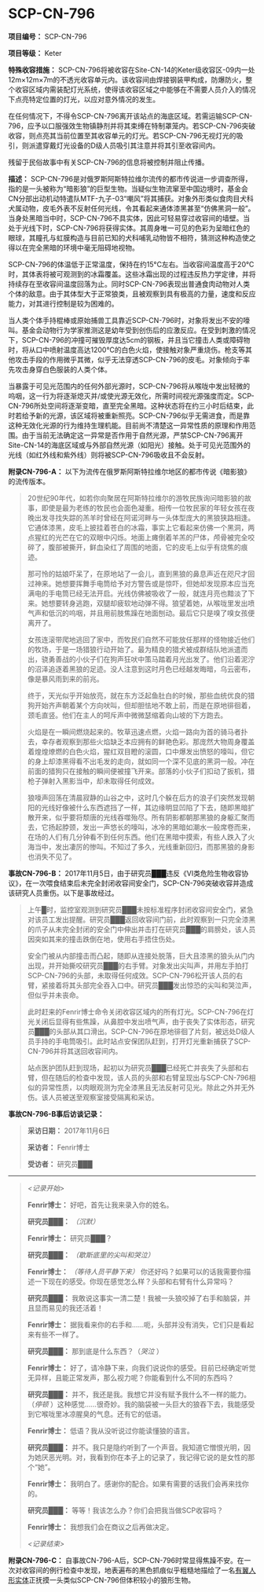 # SCP-CN-796


**项目编号：** SCP-CN-796

**项目等级：** Keter

**特殊收容措施：** SCP-CN-796将被收容在Site-CN-14的Keter级收容区-09内一处12m×12m×7m的不透光收容单元内。该收容间由焊接钢装甲构成，防爆防火，整个收容区域内需装配灯光系统，使得该收容区域之中能够在不需要人员介入的情况下点亮特定位置的灯光，以应对意外情况的发生。

在任何情况下，不得令SCP-CN-796离开该站点的海底区域。若需运输SCP-CN-796，应予以口服强效生物镇静剂并将其束缚在特制罩笼内。若SCP-CN-796突破收容，则点亮其当前位置至其收容单元的灯光。若SCP-CN-796无视灯光的吸引，则派遣穿戴灯光设备的D级人员吸引其注意并将其引至收容间内。

残留于民俗故事中有关SCP-CN-796的信息将被控制并阻止传播。

**描述：** SCP-CN-796是对俄罗斯阿斯特拉维尔流传的都市传说进一步调查所得，指的是一头被称为“暗影狼”的巨型生物。当疑似生物流窜至中国边境时，基金会CN分部出动机动特遣队MTF-九子-03“嘲风”将其捕获。对象外形类似食肉目犬科犬属动物，皮毛外表不反射任何光线，令其看起来通体漆黑甚至“仿佛黑洞一般”。当身处黑暗当中时，SCP-CN-796不具实体，因此可轻易穿过收容间的墙壁。当处于光线下时，SCP-CN-796将获得实体。其周身唯一可见的色彩为呈暗红色的眼球，其瞳孔与虹膜构造与目前已知的犬科哺乳动物皆不相符，猜测这种构造使之得以在完全黑暗的环境中毫无阻碍地视物。

SCP-CN-796的体温低于正常温度，保持在约15°C左右。当收容间温度高于20°C时，其体表将被可观测到的冰霜覆盖。这些冰霜出现的过程违反热力学定律，并将持续存在至收容间温度回落为止。同时SCP-CN-796表现出普通食肉动物对人类个体的敌意。由于其体型大于正常狼类，且被观察到具有极高的力量，速度和反应能力，对其进行控制是较为困难的。

当人类个体手持棍棒或原始捕兽工具靠近SCP-CN-796时，对象将发出不安的嚎叫。基金会动物行为学家推测这是幼年受到创伤后的应激反应。在受到刺激的情况下，SCP-CN-796的冲撞可摧毁厚度达5cm的钢板，并且当它撞击人类或障碍物时，将从口中喷射温度高达1200°C的白色火焰，使接触对象严重烧伤。枪支等其他攻击手段的作用微乎其微，似乎无法穿透SCP-CN-796的皮毛。对象倾向于率先攻击身穿白色服装的人类个体。

当暴露于可见光范围内的任何外部光源时，SCP-CN-796将从喉咙中发出轻微的呜咽，这一行为将逐渐熄灭并/或使光源无效化，所需时间视光源强度而定。SCP-CN-796所处空间将逐渐变暗，直至完全黑暗。这种状态将在约三小时后结束，此时若给予新的光源，该区域将被重新照亮。SCP-CN-796似乎无需进食，而是靠这种无效化光源的行为维持生理机能。目前尚不清楚这一异常性质的原理和作用范围。由于当前无法确定这一异常是否作用于自然光源，严禁SCP-CN-796离开Site-CN-14的海底区域或与外部自然光源（如阳光）接触。处于可见光范围外的光线（如红外线和紫外线）则将被SCP-CN-796吸收且不会反射。

**附录CN-796-A：** 以下为流传在俄罗斯阿斯特拉维尔地区的都市传说《暗影狼》的流传版本。


> 20世纪90年代，如若你向聚居在阿斯特拉维尔的游牧民族询问暗影狼的故事，即使是最为老练的牧民也会面色凝重。相传一位牧民家的年轻女孩在夜晚出发寻找失踪的羔羊时曾经在阿诺河畔与一头体型庞大的黑狼狭路相逢。它通体漆黑，皮毛上披挂着苍白的冰霜，事实上它看起来仿佛一个黑洞，两点猩红的光芒在它的双眼中闪烁。地面上瘫倒着羊羔的尸体，颅骨被完全咬碎了，腹部被撕开，鲜血染红了周围的地面，它的皮毛上似乎有烧焦的痕迹。
> 
> 那可怜的姑娘吓呆了，在原地站了一会儿，直到黑狼的鼻息声近在咫尺才回过神来。她想要挥舞手电筒给予对方警告或是惊吓，但她却发现原本应当充满电的手电筒已经无法开启。光线仿佛被吸收了一般，就连月亮也黯淡了下来。她想要转身逃跑，双腿却疲软地动弹不得。狼望着她，从喉咙里发出喷气声和低沉的呜咽，并且用前肢焦躁在地面刨动。最后它只是嗅了嗅女孩便离开了。
> 
> 女孩连滚带爬地逃回了家中，而牧民们自然不可能放任那样的怪物接近他们的牧场，于是一场猎狼行动开始了。最为精良的猎犬被成群结队地派遣而出，骁勇善战的小伙子们在狗声狂吠中策马踏着月光出发了。他们沿着泥泞的沼泽追逐着黑狼的足迹。没人注意到这时月色已经越发晦暗，乌云密布，像是暴风雨到来的前兆。
> 
> 终于，天光似乎开始放亮，就在东方泛起鱼肚白的时候，那些血统优良的猎狗开始齐声朝着某个方向吠叫，但却胆怯地不敢上前，而是在原地徘徊着，颈毛直竖。他们在主人的呵斥声中微微瑟缩着向山坡的下方跑去。
> 
> 火焰是在一瞬间燃烧起来的。牧草迅速点燃，火焰一路向为首的骑马者扑去，幸存者观察到那些火焰缺乏本应拥有的鲜艳色彩。那庞然大物周身覆盖着煌煌燎燃的白色火焰，猩红双目瞪的滚圆，口中爆发出愤怒的嚎叫，但它的身上却漆黑得看不出毛发的走向，就如同一个深不见底的黑洞一般。冲在前面的猎狗只在接触的瞬间便被撞飞开来。部落的小伙子们扣动了扳机，猎枪子弹射入黑影当中，却未取得任何成效。
> 
> 狼嚎声回荡在清晨寂静的山谷之中，这时几个躲在后方的浪子们突然发现朝阳的光线好像被什么东西遮挡了一样，其边缘明显凹陷了下去，随即黑暗扩散开来，似乎要将颓唐的光线吞噬殆尽。所有阴影都朝那黑狼的身躯汇聚而去，它扬起脖颈，发出一声悠长的嚎叫，冰冷的黑暗如潮水一般席卷而来，在场的人们有几分钟看不到任何东西。他们在黑暗中摸索，有些人跌入了火海当中，发出凄厉的惨叫。不知过了多久，光线重新回归，而那黑狼的身影也消失不见了。
> 

**事故CN-796-B：** 2017年11月5日，由于研究员███违反《VI类危险生物收容协议》，在一次喂食结束后未完全封闭收容间安全门，SCP-CN-796突破收容并造成该研究人员重伤。以下是事故经过。


> 上午█时，监控室观测到研究员███未按标准程序封闭收容间安全门，紧急对该员工发出提醒。研究员███返回收容间门前，此时观察到一只完全漆黑的爪子从未完全封闭的安全门中伸出并击打在研究员███的肩膀处，该人员因突如其来的撞击跌倒在地，使用右手捂住伤处。
> 
> 安全门被从内部撞击而凸起，随即从连接处脱落，巨大且漆黑的狼头从门内出现，并开始撕咬研究员███的右手臂。对象发出尖叫声，并用左手拍打SCP-CN-796的头部，未取得任何成效。SCP-CN-796松开该人员的右臂，紧接着将其头部完全吞入口中。研究员███发出惊恐的尖叫和哭泣声，但似乎并未丧命。
> 
> 此时赶来的Fenrir博士命令关闭收容区域内的所有灯光。SCP-CN-796在灯光关闭后显得有些焦躁，从鼻腔中发出喷气声，由于丧失了实体形态，研究员███的头部从其口滑出。SCP-CN-796在原地徘徊了片刻，被远处D级人员手持的手电筒吸引。此时站点安保团队赶到，打开灯光重新捕获了SCP-CN-796并将其送回收容间内。
> 
> 站点医护团队赶到现场，起初以为研究员███已经死亡并丧失了头部和右臂，但在随后的检查中发现，该人员的头部和右臂呈现出与SCP-CN-796相似的异常性质，以肉眼观测为完全漆黑且无法反射可见光。除此之外并无外伤。该人员被送至观察室接受隔离和采访。
> 


**事故CN-796-B事后访谈记录：** 


> **采访日期：** 2017年11月6日
> 
> **采访者：** Fenrir博士
> 
> **受访者：** 研究员███
> 
> 
---
> 
> *<记录开始>* 
> 
> **Fenrir博士：** 好吧，首先让我来录入你的姓名。
> 
> **研究员███：** *（沉默）* 
> 
> **Fenrir博士：** 研究员███？
> 
> **研究员███：** *（歇斯底里的尖叫和哭泣）* 
> 
> **Fenrir博士：** *（等待人员平静下来）* 你还好吗？如果可以的话我需要你描述一下现在的感受。你现在感觉怎么样？头部和右臂有什么异常吗？
> 
> **研究员███：** 我敢说这事实一清二楚！我被一头狼咬掉了右手和脑袋，并且显而易见的我还活着！
> 
> **Fenrir博士：** 据我看来你的右手和……呃，头部并没有消失，它们只是看起来有些不一样了。
> 
> **研究员███：** 那到底是什么东西？（*哭泣* ）
> 
> **Fenrir博士：** 好了，请冷静下来，向我们说说你的感受。目前已经确定听觉无异样，且能正常发声，那么视力呢？你能看到什么不同的东西吗？
> 
> **研究员███：** 并不，我还是我。我想它并没有赋予我什么不一样的能力。（*停顿* ）这种感觉……很奇妙。我的脑袋被一头巨大的狼吞下去，我能感受到它喉咙里冰凉腥臭的气息。还有它的低语。
> 
> **Fenrir博士：** 低语？我从没听说过你能读懂狼的语言。
> 
> **研究员███：** 并不。我只是隐约听到了一个声音。我知道它憎恨光明，因为她厌恶光明。对，我看到你在本子上的记录了，我记得它说的是女性的那个“她”。
> 
> **Fenrir博士：** 我明白了。感谢你的配合。如果有需要的话我们会再来找你的。
> 
> **研究员███：** 等等！我该怎么办？你们会把我当做SCP收容吗？
> 
> **Fenrir博士：** 我想我们会在商议之后再做决定。
> 
> *<记录结束>* 
> 

**附录CN-796-C：** 自事故CN-796-A后，SCP-CN-796时常显得焦躁不安。在一次对收容间的例行检查中发现，地表遍布的黑色抓痕似乎粗糙地描绘了一名[有翼人形实体](//scp-wiki-cn.wikidot.com/evernight-hub)正抚摸一头类似SCP-CN-796但体积较小的狼形生物。


